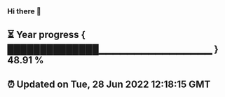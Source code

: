 ### Hi there 👋
⏳ Year progress { ██████████████▁▁▁▁▁▁▁▁▁▁▁▁▁▁▁▁ } 48.91 %
---
⏰ Updated on Tue, 28 Jun 2022 12:18:15 GMT
---
